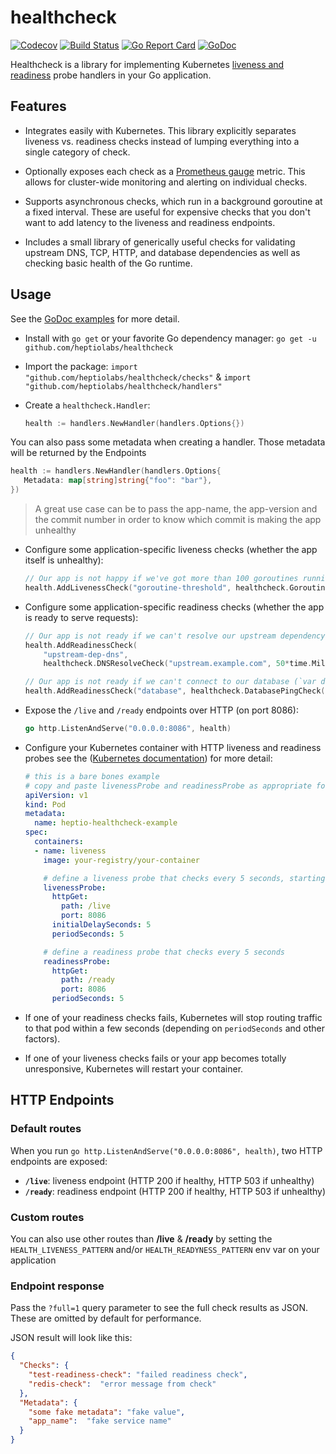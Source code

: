 # healthcheck
[![Codecov](https://img.shields.io/codecov/c/github/etf1/healthcheck.svg?style=flat&maxAge=60)]()
[![Build Status](https://travis-ci.org/etf1/healthcheck.svg?branch=master)](https://travis-ci.org/etf1/healthcheck)
[![Go Report Card](https://goreportcard.com/badge/github.com/etf1/healthcheck)](https://goreportcard.com/report/github.com/etf1/healthcheck)
[![GoDoc](https://godoc.org/github.com/etf1/healthcheck?status.svg)](https://godoc.org/github.com/etf1/healthcheck)

Healthcheck is a library for implementing Kubernetes [liveness and readiness](https://kubernetes.io/docs/tasks/configure-pod-container/configure-liveness-readiness-probes/) probe handlers in your Go application.

## Features

 - Integrates easily with Kubernetes. This library explicitly separates liveness vs. readiness checks instead of lumping everything into a single category of check.

 - Optionally exposes each check as a [Prometheus gauge](https://prometheus.io/docs/concepts/metric_types/#gauge) metric. This allows for cluster-wide monitoring and alerting on individual checks.

 - Supports asynchronous checks, which run in a background goroutine at a fixed interval. These are useful for expensive checks that you don't want to add latency to the liveness and readiness endpoints.

 - Includes a small library of generically useful checks for validating upstream DNS, TCP, HTTP, and database dependencies as well as checking basic health of the Go runtime.

## Usage

See the [GoDoc examples](https://godoc.org/github.com/etf1/healthcheck) for more detail.

 - Install with `go get` or your favorite Go dependency manager: `go get -u github.com/heptiolabs/healthcheck`

 - Import the package: `import "github.com/heptiolabs/healthcheck/checks"` & `import "github.com/heptiolabs/healthcheck/handlers"`

 - Create a `healthcheck.Handler`:
   ```go
   health := handlers.NewHandler(handlers.Options{})
   ```
You can also pass some metadata when creating a handler. Those metadata will be returned by the Endpoints
   ```go
   health := handlers.NewHandler(handlers.Options{
      Metadata: map[string]string{"foo": "bar"},
   })
   ```
> A great use case can be to pass the app-name, the app-version and the commit number in order to know which commit is making the app unhealthy

 - Configure some application-specific liveness checks (whether the app itself is unhealthy):
   ```go
   // Our app is not happy if we've got more than 100 goroutines running.
   health.AddLivenessCheck("goroutine-threshold", healthcheck.GoroutineCountCheck(100))
   ```

 - Configure some application-specific readiness checks (whether the app is ready to serve requests):
   ```go
   // Our app is not ready if we can't resolve our upstream dependency in DNS.
   health.AddReadinessCheck(
       "upstream-dep-dns",
       healthcheck.DNSResolveCheck("upstream.example.com", 50*time.Millisecond))

   // Our app is not ready if we can't connect to our database (`var db *sql.DB`) in <1s.
   health.AddReadinessCheck("database", healthcheck.DatabasePingCheck(db, 1*time.Second))
   ```

 - Expose the `/live` and `/ready` endpoints over HTTP (on port 8086):
   ```go
   go http.ListenAndServe("0.0.0.0:8086", health)
   ```

 - Configure your Kubernetes container with HTTP liveness and readiness probes see the ([Kubernetes documentation](https://kubernetes.io/docs/tasks/configure-pod-container/configure-liveness-readiness-probes/)) for more detail:
   ```yaml
   # this is a bare bones example
   # copy and paste livenessProbe and readinessProbe as appropriate for your app
   apiVersion: v1
   kind: Pod
   metadata:
     name: heptio-healthcheck-example
   spec:
     containers:
     - name: liveness
       image: your-registry/your-container

       # define a liveness probe that checks every 5 seconds, starting after 5 seconds
       livenessProbe:
         httpGet:
           path: /live
           port: 8086
         initialDelaySeconds: 5
         periodSeconds: 5

       # define a readiness probe that checks every 5 seconds
       readinessProbe:
         httpGet:
           path: /ready
           port: 8086
         periodSeconds: 5
   ```

 - If one of your readiness checks fails, Kubernetes will stop routing traffic to that pod within a few seconds (depending on `periodSeconds` and other factors).

 - If one of your liveness checks fails or your app becomes totally unresponsive, Kubernetes will restart your container.

## HTTP Endpoints
### Default routes
When you run `go http.ListenAndServe("0.0.0.0:8086", health)`, two HTTP endpoints are exposed:

  - **`/live`**: liveness endpoint (HTTP 200 if healthy, HTTP 503 if unhealthy)
  - **`/ready`**: readiness endpoint (HTTP 200 if healthy, HTTP 503 if unhealthy)

### Custom routes
You can also use other routes than **/live** & **/ready** by setting the `HEALTH_LIVENESS_PATTERN` and/or `HEALTH_READYNESS_PATTERN` env var on your application

### Endpoint response
Pass the `?full=1` query parameter to see the full check results as JSON. These are omitted by default for performance.

JSON result will look like this:
```json
{
  "Checks": {
    "test-readiness-check": "failed readiness check",
    "redis-check":  "error message from check"
  },
  "Metadata": {
    "some fake metadata": "fake value",
    "app_name":  "fake service name"
  }
}
```
